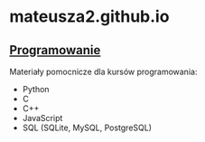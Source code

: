 # mateusza2.github.io

## [Programowanie](Programowanie/)

Materiały pomocnicze dla kursów programowania:
- Python
- C
- C++
- JavaScript
- SQL (SQLite, MySQL, PostgreSQL)